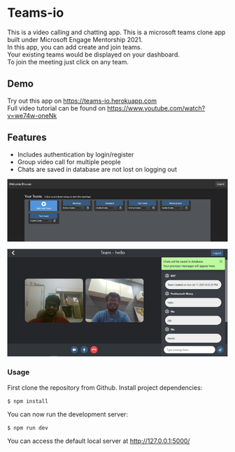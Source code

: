 # Teams-io
This is a video calling and chatting app.
This is a microsoft teams clone app built under Microsoft Engage Mentorship 2021. \
In this app, you can add create and join teams. \
Your existing teams would be displayed on your dashboard. \
To join the meeting just click on any team. 

## Demo
Try out this app on https://teams-io.herokuapp.com  \
Full video tutorial can be found on https://www.youtube.com/watch?v=we74w-oneNk 

## Features
* Includes authentication by login/register
* Group video call for multiple people
* Chats are saved in database are not lost on logging out


![The dashboard showing your existing teams](readme_asset/dashboard-cut.png)

![The meeting area showing video calling of 2 persons](readme_asset/video-call.png)


### Usage
First clone the repository from Github.
Install project dependencies:
    
    $ npm install
  
You can now run the development server:

    $ npm run dev
    
You can access the default local server at http://127.0.0.1:5000/
